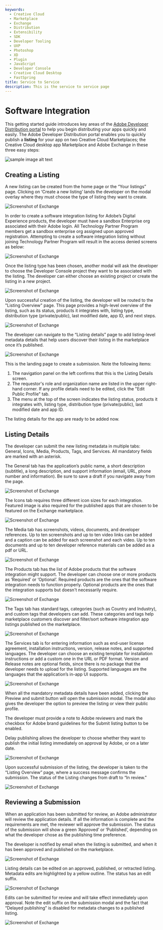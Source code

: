 ```yaml
---
keywords:
  - Creative Cloud
  - Marketplace
  - Exchange
  - Distribution
  - Extensibility
  - SDK
  - Developer Tooling
  - UXP
  - Photoshop
  - XD
  - Plugin
  - JavaScript
  - Developer Console
  - Creative Cloud Desktop
  - FastSpring
title: Service to Service
description: This is the service to service page
---
```


# Software Integration

This getting started guide introduces key areas of the [Adobe Developer Distribution portal](/distribute/home) to help you begin distributing your apps quickly and easily. The Adobe Developer Distribution portal enables you to quickly publish a **listing** for your app on two Creative Cloud Marketplaces; the Creative Cloud desktop app Marketplace and Adobe Exchange in these three easy steps:

![sample image alt text](../../images/Your_Listings_card_view.png)


## Creating a Listing

A new listing can be created from the home page or the “Your listings” page. Clicking on ‘Create a new listing’ lands the developer on the modal overlay where they must choose the type of listing they want to create.  

![Screenshot of Exchange](../../images/DX_Submission_1.PNG)

 
In order to create a software integration listing for Adobe’s Digital Experience products, the developer must have a sandbox Enterprise org associated with their Adobe login. All Technology Partner Program members get a sandbox enterprise org assigned upon approved registration. Attempting to create a software integration listing without joining Technology Partner Program will result in the access denied screens as below: 

![Screenshot of Exchange](../../images/DX_Submission_2.PNG)


 
Once the listing type has been chosen, another modal will ask the developer to choose the Developer Console project they want to be associated with the listing. The developer can either choose an existing project or create the listing in a new project. 

![Screenshot of Exchange](../../images/DX_Submission_3.PNG)

Upon successful creation of the listing, the developer will be routed to the "Listing Overview" page. This page provides a high-level overview of the listing, such as its status, products it integrates with, listing type, distribution type (private/public), last modified date, app ID, and next steps. 
 
![Screenshot of Exchange](../../images/DX_Submission_4.PNG)

The developer can navigate to the “Listing details” page to add listing-level metadata details that help users discover their listing in the marketplace once it’s published.  

![Screenshot of Exchange](../../images/DX_Submission_5.PNG)

This is the landing page to create a submission. Note the following items: 
1.	The navigation panel on the left confirms that this is the Listing Details screen. 
2.	The requestor's role and organization name are listed in the upper right-hand corner. If any profile details need to be edited, click the "Edit Public Profile" tab. 
3.	The menu at the top of the screen indicates the listing status, products it integrates with, listing type, distribution type (private/public), last modified date and app ID. 

The listing details for the app are ready to be added now.  

## Listing Details 

The developer can submit the new listing metadata in multiple tabs: General, Icons, Media, Products, Tags, and Services. All mandatory fields are marked with an asterisk.  
 
The General tab has the application’s public name, a short description (subtitle), a long description, and support information (email, URL, phone number and information). Be sure to save a draft if you navigate away from the page. 

![Screenshot of Exchange](../../images/DX_Submission_6.PNG)
 
The Icons tab requires three different icon sizes for each integration. Featured image is also required for the published apps that are chosen to be featured on the Exchange marketplace.  

![Screenshot of Exchange](../../images/DX_Submission_7.PNG)

The Media tab has screenshots, videos, documents, and developer references. Up to ten screenshots and up to ten video links can be added and a caption can be added for each screenshot and each video. Up to ten documents and up to ten developer reference materials can be added as a pdf or URL.  

![Screenshot of Exchange](../../images/DX_Submission_8.PNG)
 
The Products tab has the list of Adobe products that the software integration might support. The developer can choose one or more products as ‘Required’ or ‘Optional’. Required products are the ones that the software integration needs to function properly. Optional products are the ones that the integration supports but doesn't necessarily require. 

![Screenshot of Exchange](../../images/DX_Submission_9.PNG)
 
The Tags tab has standard tags, categories (such as Country and Industry), and custom tags that developers can add. These categories and tags help marketplace customers discover and filter/sort software integration app listings published on the marketplace.

![Screenshot of Exchange](../../images/DX_Submission_10.PNG)
 
The Services tab is for entering information such as end-user license agreement, installation instructions, version, release notes, and supported languages. The developer can choose an existing template for installation instructions or add a custom one in the URL or PDF format. Version and Release notes are optional fields, since there is no package that the developer needs to upload for the listing. Supported languages are the languages that the application’s in-app UI supports. 

![Screenshot of Exchange](../../images/DX_Submission_11.PNG) 
  
When all the mandatory metadata details have been added, clicking the Preview and submit button will open the submission modal. The modal also gives the developer the option to preview the listing or view their public profile.  

The developer must provide a note to Adobe reviewers and mark the checkbox for Adobe brand guidelines for the Submit listing button to be enabled.  

Delay publishing allows the developer to choose whether they want to publish the initial listing immediately on approval by Adobe, or on a later date.  

![Screenshot of Exchange](../../images/DX_Submission_12.PNG)
  
Upon successful submission of the listing, the developer is taken to the “Listing Overview” page, where a success message confirms the submission. The status of the Listing changes from draft to “In review." 
 
![Screenshot of Exchange](../../images/DX_Submission_13.PNG)  

## Reviewing a Submission 

When an application has been submitted for review, an Adobe administrator will review the application details. If all the information is complete and the requirements are met, the reviewer will approve the submission. The status of the submission will show a green ‘Approved’ or ‘Published’, depending on what the developer chose as the publishing time preference.  

The developer is notified by email when the listing is submitted, and when it has been approved and published on the marketplace. 

![Screenshot of Exchange](../../images/DX_Submission_14.PNG)

Listing details can be edited on an approved, published, or retracted listing. Metadata edits are highlighted by a yellow outline. The status has an edit suffix.  

![Screenshot of Exchange](../../images/DX_Submission_15.PNG)

Edits can be submitted for review and will take effect immediately upon approval. Note the edit suffix on the submission modal and the fact that “Delayed publishing” is disabled for metadata changes to a published listing. 

![Screenshot of Exchange](../../images/DX_Submission_12.PNG)

